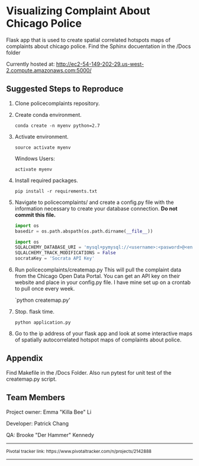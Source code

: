 Visualizing Complaint About Chicago Police
==========================

Flask app that is used to create spatial correlated hotspots maps of complaints about chicago police. Find the Sphinx docuentation in the /Docs folder

Currently hosted at: http://ec2-54-149-202-29.us-west-2.compute.amazonaws.com:5000/

Suggested Steps to Reproduce
--------------------------

1. Clone policecomplaints repository.

2. Create conda environment. 

    `conda create -n myenv python=2.7`
    
3. Activate environment.

    `source activate myenv`
	
   Windows Users:

    `activate myenv`

4. Install required packages. 

    `pip install -r requirements.txt`

5. Navigate to policecomplaints/ and create a config.py file with the information necessary to create your database connection. **Do not commit this file.** 
     
    ```python
	import os
	basedir = os.path.abspath(os.path.dirname(__file__))

	import os
	SQLALCHEMY_DATABASE_URI = 'mysql+pymysql://<username>:<pasword>@<end point>.citpvzdsvfxn.us-west-2.rds.amazonaws.com:3306/<database name>'
	SQLALCHEMY_TRACK_MODIFICATIONS = False
	socrataKey = 'Socrata API Key'
    ``` 

6. Run policecomplaints/createmap.py This will pull the complaint data from the Chicago Open Data Portal. You can get an API key on their website and place in your config.py file. I have mine set up on a crontab to pull once every week.

	`python createmap.py'
	

7. Stop. flask time.

	`python application.py`
	

8. Go to the ip address of your flask app and look at some interactive maps of spatially autocorrelated hotspot maps of complaints about police.

Appendix
--------------------------

Find Makefile in the /Docs Folder. Also run pytest for unit test of the createmap.py script.



Team Members
--------------------------

<p>Project owner: Emma "Killa Bee" Li</p>
<p>Developer: Patrick Chang</p>
<p>QA: Brooke "Der Hammer" Kennedy</p>

--------

<p><small>Pivotal tracker link: https://www.pivotaltracker.com/n/projects/2142888</small></p>

--------


